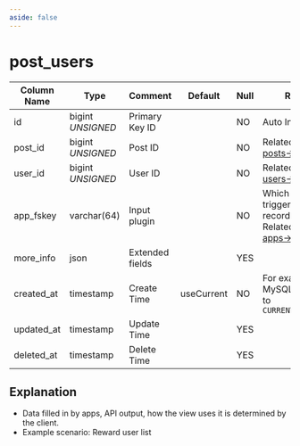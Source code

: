 ```yaml
---
aside: false
---
```


# post_users

| Column Name | Type | Comment | Default | Null | Remark |
| --- | --- | --- | --- | --- | --- |
| id | bigint *UNSIGNED* | Primary Key ID | | NO | Auto Increment |
| post_id | bigint *UNSIGNED* | Post ID |  | NO | Related field [posts->id](posts.md) |
| user_id | bigint *UNSIGNED* | User ID |  | NO | Related field [users->id](../users/users.md) |
| app_fskey | varchar(64) | Input plugin |  | NO | Which plugin triggered the record<br>Related field [apps->fskey](../apps/apps.md) |
| more_info | json | Extended fields |  | YES |  |
| created_at | timestamp | Create Time | useCurrent | NO | For example, MySQL defaults to `CURRENT_TIMESTAMP` |
| updated_at | timestamp | Update Time |  | YES |  |
| deleted_at | timestamp | Delete Time |  | YES |  |

## Explanation

- Data filled in by apps, API output, how the view uses it is determined by the client.
- Example scenario: Reward user list
